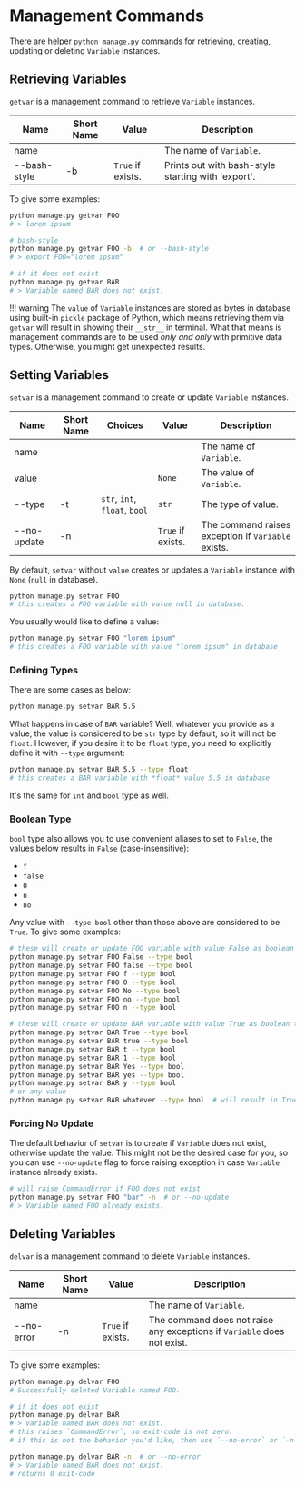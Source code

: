 # Management Commands

There are helper `python manage.py` commands for retrieving, creating, updating
or deleting `Variable` instances.

## Retrieving Variables

`getvar` is a management command to retrieve `Variable` instances.

| Name | Short Name | Value | Description |
|------|------------|-------|-------------|
| name | | | The name of `Variable`. |
| --bash-style | -b | `True` if exists. | Prints out with bash-style starting with 'export'. |

To give some examples:

```bash
python manage.py getvar FOO
# > lorem ipsum

# bash-style
python manage.py getvar FOO -b  # or --bash-style
# > export FOO="lorem ipsum"

# if it does not exist
python manage.py getvar BAR
# > Variable named BAR does not exist.
```

!!! warning
    The `value` of `Variable` instances are stored as bytes in database using
    built-in `pickle` package of Python, which means retrieving them via
    `getvar` will result in showing their `__str__` in terminal. What that means
    is management commands are to be used *only and only* with primitive data
    types. Otherwise, you might get unexpected results.

## Setting Variables

`setvar` is a management command to create or update `Variable` instances.

| Name | Short Name | Choices | Value | Description |
|------|------------|---------|-------|-------------|
| name | | | | The name of `Variable`. |
| value | | | `None` | The value of `Variable`. |
| --type | -t | `str`, `int`, `float`, `bool` | `str` | The type of value. |
| --no-update | -n | | `True` if exists. | The command raises exception if `Variable` exists. |

By default, `setvar` without `value` creates or updates a `Variable` instance
with `None` (`null` in database).

```bash
python manage.py setvar FOO
# this creates a FOO variable with value null in database.
```

You usually would like to define a value:

```bash
python manage.py setvar FOO "lorem ipsum"
# this creates a FOO variable with value "lorem ipsum" in database
```

### Defining Types

There are some cases as below:

```bash
python manage.py setvar BAR 5.5
```

What happens in case of `BAR` variable? Well, whatever you provide as a value,
the value is considered to be `str` type by default, so it will not be `float`.
However, if you desire it to be `float` type, you need to explicitly define it
with `--type` argument:

```bash
python manage.py setvar BAR 5.5 --type float
# this creates a BAR variable with *float* value 5.5 in database
```

It's the same for `int` and `bool` type as well.

### Boolean Type

`bool` type also allows you to use convenient aliases to set to `False`, the
values below results in `False` (case-insensitive):

 - `f`
 - `false`
 - `0`
 - `n`
 - `no`

Any value with `--type bool` other than those above are considered to be `True`.
To give some examples:

```bash
# these will create or update FOO variable with value False as boolean type
python manage.py setvar FOO False --type bool
python manage.py setvar FOO false --type bool
python manage.py setvar FOO f --type bool
python manage.py setvar FOO 0 --type bool
python manage.py setvar FOO No --type bool
python manage.py setvar FOO no --type bool
python manage.py setvar FOO n --type bool

# these will create or update BAR variable with value True as boolean type
python manage.py setvar BAR True --type bool
python manage.py setvar BAR true --type bool
python manage.py setvar BAR t --type bool
python manage.py setvar BAR 1 --type bool
python manage.py setvar BAR Yes --type bool
python manage.py setvar BAR yes --type bool
python manage.py setvar BAR y --type bool
# or any value
python manage.py setvar BAR whatever --type bool  # will result in True
```

### Forcing No Update

The default behavior of `setvar` is to create if `Variable` does not exist, otherwise
update the value. This might not be the desired case for you, so you can use
`--no-update` flag to force raising exception in case `Variable` instance already
exists.

```bash
# will raise CommandError if FOO does not exist
python manage.py setvar FOO "bar" -n  # or --no-update
# > Variable named FOO already exists.
```

## Deleting Variables

`delvar` is a management command to delete `Variable` instances.

| Name | Short Name | Value | Description |
|------|------------|-------|-------------|
| name | | | The name of `Variable`. |
| --no-error | -n | `True` if exists. | The command does not raise any exceptions if `Variable` does not exist. |

To give some examples:

```bash
python manage.py delvar FOO
# Successfully deleted Variable named FOO.

# if it does not exist
python manage.py delvar BAR
# > Variable named BAR does not exist.
# this raises `CommandError`, so exit-code is not zero.
# if this is not the behavior you'd like, then use `--no-error` or `-n`

python manage.py delvar BAR -n  # or --no-error
# > Variable named BAR does not exist.
# returns 0 exit-code
```
